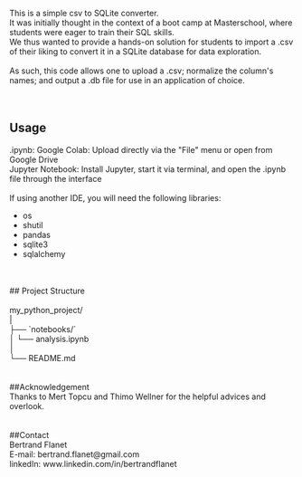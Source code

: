 This is a simple csv to SQLite converter.<br>
It was initially thought in the context of a boot camp at Masterschool, where students were eager to train their SQL skills.<br>
We thus wanted to provide a hands-on solution for students to import a .csv of their liking to convert it in a SQLite database for data exploration.<br>
<br>
As such, this code allows one to upload a .csv; normalize the column's names; and output a .db file for use in an application of choice.<br>
<br>
<br>
## Usage<br>
.ipynb: Google Colab: Upload directly via the "File" menu or open from Google Drive<br>
Jupyter Notebook: Install Jupyter, start it via terminal, and open the .ipynb file through the interface<br>
<br>
If using another IDE, you will need the following libraries:<br>
* os<br>
* shutil<br>
* pandas<br>
* sqlite3<br>
* sqlalchemy<br>
<br>
<br>
## Project Structure<br>
<br>
my_python_project/<br>
|<br>
├── `notebooks/`<br>
│   └── analysis.ipynb<br>
│<br>
└── README.md<br>
<br>
<br>
##Acknowledgement<br>
Thanks to Mert Topcu and Thimo Wellner for the helpful advices and overlook.<br>
<br>
<br>
##Contact<br>
Bertrand Flanet<br>
E-mail: bertrand.flanet@gmail.com<br>
linkedIn: www.linkedin.com/in/bertrandflanet<br>
